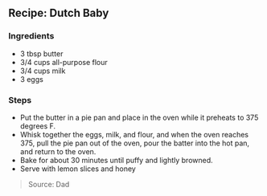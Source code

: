 ## Recipe: Dutch Baby


### Ingredients
 - 3 tbsp butter
 - 3/4 cups all-purpose flour
 - 3/4 cups milk
 - 3 eggs

### Steps
 - Put the butter in a pie pan and place in the oven while it preheats to 375 degrees F.
 - Whisk together the eggs, milk, and flour, and when the oven reaches 375, pull the pie pan out of the oven, pour the batter into the hot pan, and return to the oven.
 - Bake for about 30 minutes until puffy and lightly browned.
 - Serve with lemon slices and honey

> Source: Dad